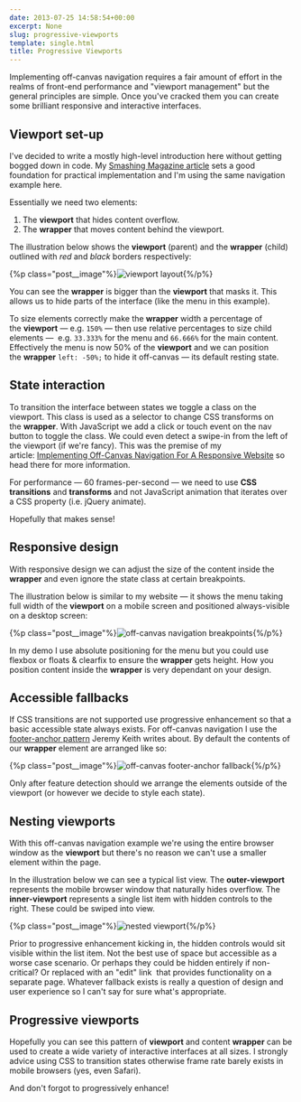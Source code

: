 ```yaml
---
date: 2013-07-25 14:58:54+00:00
excerpt: None
slug: progressive-viewports
template: single.html
title: Progressive Viewports
---
```


Implementing off-canvas navigation requires a fair amount of effort in the realms of front-end performance and "viewport management" but the general principles are simple. Once you've cracked them you can create some brilliant responsive and interactive interfaces.


## Viewport set-up


I've decided to write a mostly high-level introduction here without getting bogged down in code. My [Smashing Magazine article](http://coding.smashingmagazine.com/2013/01/15/off-canvas-navigation-for-responsive-website/) sets a good foundation for practical implementation and I'm using the same navigation example here.

Essentially we need two elements:

1. The **viewport** that hides content overflow.
2. The **wrapper** that moves content behind the viewport.


The illustration below shows the **viewport** (parent) and the **wrapper** (child) outlined with _red_ and _black_ borders respectively:

{%p class="post__image"%}![viewport layout](/wp-content/uploads/2013/07/viewport.svg){%/p%}

You can see the **wrapper** is bigger than the **viewport** that masks it. This allows us to hide parts of the interface (like the menu in this example).

To size elements correctly make the **wrapper** width a percentage of the **viewport** — e.g. `150%` — then use relative percentages to size child elements —  e.g. `33.333%` for the menu and `66.666%` for the main content. Effectively the menu is now 50% of the **viewport** and we can position the **wrapper** `left: -50%;` to hide it off-canvas — its default resting state.


## State interaction


To transition the interface between states we toggle a class on the viewport. This class is used as a selector to change CSS transforms on the **wrapper**. With JavaScript we add a click or touch event on the nav button to toggle the class. We could even detect a swipe-in from the left of the viewport (if we're fancy). This was the premise of my article: [Implementing Off-Canvas Navigation For A Responsive Website](http://coding.smashingmagazine.com/2013/01/15/off-canvas-navigation-for-responsive-website/) so head there for more information.

For performance — 60 frames-per-second — we need to use **CSS transitions** and **transforms** and not JavaScript animation that iterates over a CSS property (i.e. jQuery animate).

Hopefully that makes sense!


## Responsive design


With responsive design we can adjust the size of the content inside the **wrapper** and even ignore the state class at certain breakpoints.

The illustration below is similar to my website — it shows the menu taking full width of the **viewport** on a mobile screen and positioned always-visible on a desktop screen:

{%p class="post__image"%}![off-canvas navigation breakpoints](/wp-content/uploads/2013/07/off-canvas-breakpoints.svg){%/p%}

In my demo I use absolute positioning for the menu but you could use flexbox or floats & clearfix to ensure the **wrapper** gets height. How you position content inside the **wrapper** is very dependant on your design.


## Accessible fallbacks


If CSS transitions are not supported use progressive enhancement so that a basic accessible state always exists. For off-canvas navigation I use the [footer-anchor pattern](http://adactio.com/journal/6338/) Jeremy Keith writes about. By default the contents of our **wrapper** element are arranged like so:

{%p class="post__image"%}![off-canvas footer-anchor fallback](/wp-content/uploads/2013/07/off-canvas-fallback.svg){%/p%}

Only after feature detection should we arrange the elements outside of the viewport (or however we decide to style each state).


## Nesting viewports


With this off-canvas navigation example we're using the entire browser window as the **viewport** but there's no reason we can't use a smaller element within the page.

In the illustration below we can see a typical list view. The **outer-viewport** represents the mobile browser window that naturally hides overflow. The **inner-viewport** represents a single list item with hidden controls to the right. These could be swiped into view.

{%p class="post__image"%}![nested viewport](/wp-content/uploads/2013/07/nested-viewport.svg){%/p%}

Prior to progressive enhancement kicking in, the hidden controls would sit visible within the list item. Not the best use of space but accessible as a worse case scenario. Or perhaps they could be hidden entirely if non-critical? Or replaced with an "edit" link  that provides functionality on a separate page. Whatever fallback exists is really a question of design and user experience so I can't say for sure what's appropriate.


## Progressive viewports


Hopefully you can see this pattern of **viewport** and content **wrapper** can be used to create a wide variety of interactive interfaces at all sizes. I strongly advice using CSS to transition states otherwise frame rate barely exists in mobile browsers (yes, even Safari).

And don't forgot to progressively enhance!
